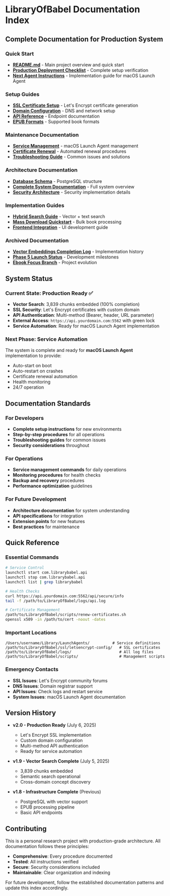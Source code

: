 # LibraryOfBabel Documentation Index

## Complete Documentation for Production System

### **Quick Start**
- **[README.md](../README.md)** - Main project overview and quick start
- **[Production Deployment Checklist](PRODUCTION-DEPLOYMENT-CHECKLIST.md)** - Complete setup verification
- **[Next Agent Instructions](NEXT-AGENT-INSTRUCTIONS.md)** - Implementation guide for macOS Launch Agent

### **Setup Guides**
- **[SSL Certificate Setup](setup_guides/SSL-CERTIFICATE-SETUP.md)** - Let's Encrypt certificate generation
- **[Domain Configuration](setup_guides/DOMAIN-CONFIGURATION.md)** - DNS and network setup
- **[API Reference](setup_guides/API.md)** - Endpoint documentation
- **[EPUB Formats](setup_guides/EPUB_FORMATS.md)** - Supported book formats

### **Maintenance Documentation**
- **[Service Management](maintenance/SERVICE-MANAGEMENT.md)** - macOS Launch Agent management
- **[Certificate Renewal](SSL-CERTIFICATE-SETUP.md#certificate-renewal)** - Automated renewal procedures
- **[Troubleshooting Guide](maintenance/SERVICE-MANAGEMENT.md#troubleshooting)** - Common issues and solutions

### **Architecture Documentation**
- **[Database Schema](project_docs/DATABASE_SCHEMA.md)** - PostgreSQL structure
- **[Complete System Documentation](technical/COMPLETE_SYSTEM_DOCUMENTATION.md)** - Full system overview
- **[Security Architecture](../SECURITY.md)** - Security implementation details

### **Implementation Guides**
- **[Hybrid Search Guide](guides/HYBRID_SEARCH_GUIDE.md)** - Vector + text search
- **[Mass Download Quickstart](guides/MASS_DOWNLOAD_QUICKSTART.md)** - Bulk book processing
- **[Frontend Integration](FRONTEND_INTEGRATION_GUIDE.md)** - UI development guide

### **Archived Documentation**
- **[Vector Embeddings Completion Log](archive/VECTOR_EMBEDDINGS_COMPLETION_LOG.md)** - Implementation history
- **[Phase 5 Launch Status](archive/PHASE_5_LAUNCH_STATUS.md)** - Development milestones
- **[Ebook Focus Branch](archive/EBOOK_FOCUS_BRANCH.md)** - Project evolution

## System Status

### **Current State: Production Ready ✅**
- **Vector Search**: 3,839 chunks embedded (100% completion)
- **SSL Security**: Let's Encrypt certificates with custom domain
- **API Authentication**: Multi-method (Bearer, header, URL parameter)
- **External Access**: `https://api.yourdomain.com:5562` with green lock
- **Service Automation**: Ready for macOS Launch Agent implementation

### **Next Phase: Service Automation**
The system is complete and ready for **macOS Launch Agent** implementation to provide:
- Auto-start on boot
- Auto-restart on crashes
- Certificate renewal automation
- Health monitoring
- 24/7 operation

## Documentation Standards

### **For Developers**
- **Complete setup instructions** for new environments
- **Step-by-step procedures** for all operations
- **Troubleshooting guides** for common issues
- **Security considerations** throughout

### **For Operations**
- **Service management commands** for daily operations
- **Monitoring procedures** for health checks
- **Backup and recovery** procedures
- **Performance optimization** guidelines

### **For Future Development**
- **Architecture documentation** for system understanding
- **API specifications** for integration
- **Extension points** for new features
- **Best practices** for maintenance

## Quick Reference

### **Essential Commands**
```bash
# Service Control
launchctl start com.librarybabel.api
launchctl stop com.librarybabel.api
launchctl list | grep librarybabel

# Health Checks
curl https://api.yourdomain.com:5562/api/secure/info
tail -f /path/to/LibraryOfBabel/logs/api.log

# Certificate Management
/path/to/LibraryOfBabel/scripts/renew-certificates.sh
openssl x509 -in /path/to/cert -noout -dates
```

### **Important Locations**
```
/Users/username/Library/LaunchAgents/          # Service definitions
/path/to/LibraryOfBabel/ssl/letsencrypt-config/   # SSL certificates
/path/to/LibraryOfBabel/logs/                     # All log files
/path/to/LibraryOfBabel/scripts/                  # Management scripts
```

### **Emergency Contacts**
- **SSL Issues**: Let's Encrypt community forums
- **DNS Issues**: Domain registrar support
- **API Issues**: Check logs and restart service
- **System Issues**: macOS Launch Agent documentation

## Version History

- **v2.0 - Production Ready** (July 6, 2025)
  - Let's Encrypt SSL implementation
  - Custom domain configuration
  - Multi-method API authentication
  - Ready for service automation

- **v1.9 - Vector Search Complete** (July 5, 2025)
  - 3,839 chunks embedded
  - Semantic search operational
  - Cross-domain concept discovery

- **v1.8 - Infrastructure Complete** (Previous)
  - PostgreSQL with vector support
  - EPUB processing pipeline
  - Basic API endpoints

## Contributing

This is a personal research project with production-grade architecture. All documentation follows these principles:

- **Comprehensive**: Every procedure documented
- **Tested**: All instructions verified
- **Secure**: Security considerations included
- **Maintainable**: Clear organization and indexing

For future development, follow the established documentation patterns and update this index accordingly.